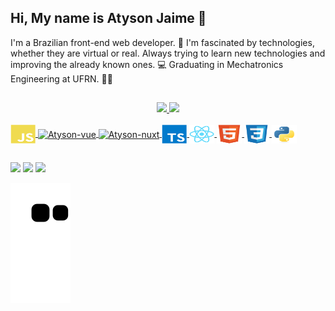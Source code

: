 ## Hi, My name is Atyson Jaime 👋

I'm a Brazilian front-end web developer. 🌅
I'm fascinated by technologies, whether they are virtual or real. Always trying to learn new technologies and improving the already known ones. 💻
Graduating in Mechatronics Engineering at UFRN. 🧑‍💻

##

<div align="center">
  <a href="https://github.com/AtysonJaime">
  <img height="180em" src="https://github-readme-stats.vercel.app/api?username=AtysonJaime&show_icons=true&theme=dracula&include_all_commits=true&count_private=true"/>
  <img height="180em" src="https://github-readme-stats.vercel.app/api/top-langs/?username=AtysonJaime&layout=compact&langs_count=7&theme=dracula"/>
</div>
<div style="display: inline_block"><br>
  <img align="center" alt="Atyson-Js" height="30" width="40" src="https://raw.githubusercontent.com/devicons/devicon/master/icons/javascript/javascript-plain.svg">
  <img align="center" alt="Atyson-vue" height="30" width="40" src="https://cdn.jsdelivr.net/gh/devicons/devicon/icons/vuejs/vuejs-original.svg" />
  <img align="center" alt="Atyson-nuxt" height="30" width="40" src="https://cdn.jsdelivr.net/gh/devicons/devicon/icons/nuxtjs/nuxtjs-original.svg" />
  <img align="center" alt="Atyson-Ts" height="30" width="40" src="https://raw.githubusercontent.com/devicons/devicon/master/icons/typescript/typescript-plain.svg">
  <img align="center" alt="Atyson-React" height="30" width="40" src="https://raw.githubusercontent.com/devicons/devicon/master/icons/react/react-original.svg">
  <img align="center" alt="Atyson-HTML" height="30" width="40" src="https://raw.githubusercontent.com/devicons/devicon/master/icons/html5/html5-original.svg">
  <img align="center" alt="Atyson-CSS" height="30" width="40" src="https://raw.githubusercontent.com/devicons/devicon/master/icons/css3/css3-original.svg">
  <img align="center" alt="Atyson-Python" height="30" width="40" src="https://raw.githubusercontent.com/devicons/devicon/master/icons/python/python-original.svg">
</div>
  
  ##
 
<div> 
  <a href="https://www.instagram.com/aty_jsm/" target="_blank"><img src="https://img.shields.io/badge/-Instagram-%23E4405F?style=for-the-badge&logo=instagram&logoColor=white" target="_blank"></a>
  <a href = "mailto:atysonjaime@gmail.com"><img src="https://img.shields.io/badge/-Gmail-%23333?style=for-the-badge&logo=gmail&logoColor=white" target="_blank"></a>
  <a href="https://www.linkedin.com/in/atyson-jaime-91783a148/" target="_blank"><img src="https://img.shields.io/badge/-LinkedIn-%230077B5?style=for-the-badge&logo=linkedin&logoColor=white" target="_blank"></a> 
 
  ![Snake animation](https://github.com/AtysonJaime/AtysonJaime/blob/output/github-contribution-grid-snake.svg)
 
</div>
